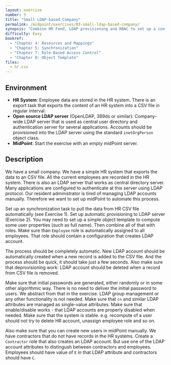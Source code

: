 ```yaml
---
layout: exercise
number: 3
title: "Small LDAP-based Company"
permalink: /midpoint/exercises/03-small-ldap-based-company/
synopsis: "Combine HR Feed, LDAP provisioning and RBAC to set up a configuration for a small company."
difficulty: Easy
bookref:
  - "Chapter 4: Resources and Mappings"
  - "Chapter 5: Synchronization"
  - "Chapter 7: Role-Based Access Control"
  - "Chapter 8: Object Template"
files:
  - hr.csv
---
```


## Environment

* **HR System**: Employee data are stored in the HR system. There is an export task that exports the content of an HR system into a CSV file in regular interval.
* **Open source LDAP server** (OpenLDAP, 389ds or similar): Company-wide LDAP server that is used as central user directory and authentication server for several applications. Accounts should be provisioned into the LDAP server using the standard `inetOrgPerson` object class.
* **MidPoint**: Start the exercise with an empty midPoint server.

## Description

We have a small company. We have a simple HR system that exports the data to an CSV file. All the current employees are recorded in the HR system. There is also an LDAP server that works as central directory server. Many applications are configured to authenticate at this server using LDAP protocol. Our resident administrator is tired of managing LDAP accounts manually. Therefore we want to set up midPoint to automate this process.

Set up an synchronization task to pull the data from HR CSV file automatically (see Exercise 1). Set up automatic provisioning to LDAP server (Exercise 2). You may need to set up a simple object template to compute some user properties (such as full name). Then combine all of that with roles. Make sure than `Employee` role is automatically assigned to all employees. That role should contain a configuration that creates LDAP account.

The process should be completely automatic. New LDAP account should be automatically created when a new record is added to the CSV file. And the process should be quick, it should take just a few seconds. Also make sure that deprovisioning work: LDAP account should be deleted when a record from CSV file is removed.

Make sure that initial passwords are generated, either randomly or in some other algorithmic way. There is no need to deliver the initial password to users. We abstract from that in the exercise. LDAP group management or any other functionality is not needed. Make sure that `cn` and similar LDAP attributes are managed as single-value attributes. Make sure that enable/disable works - that LDAP accounts are properly disabled when needed. Make sure that the system is stable. e.g. recompute of a user should not try to delete HR account, unassign employee role and so on.

Also make sure that you can create new users in midPoint manually. We have contractors that do not have records in the HR systems. Create a `Contractor` role that also creates an LDAP account. But use one of the LDAP account attributes to distingush between contractors and employees. Employees should have value of `E` in that LDAP attribute and contractors should have `C`.


